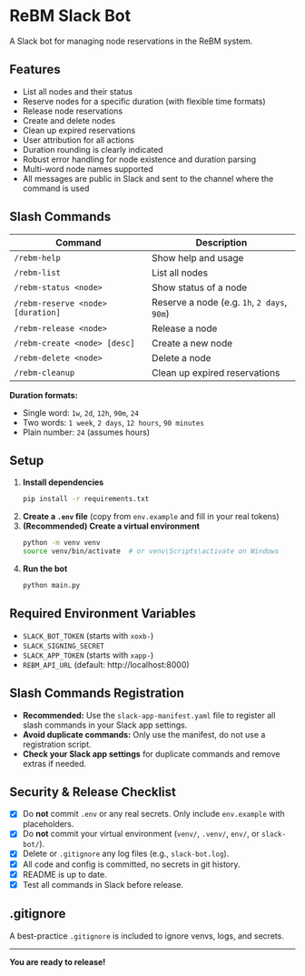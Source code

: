 # ReBM Slack Bot

A Slack bot for managing node reservations in the ReBM system.

## Features
- List all nodes and their status
- Reserve nodes for a specific duration (with flexible time formats)
- Release node reservations
- Create and delete nodes
- Clean up expired reservations
- User attribution for all actions
- Duration rounding is clearly indicated
- Robust error handling for node existence and duration parsing
- Multi-word node names supported
- All messages are public in Slack and sent to the channel where the command is used

## Slash Commands

| Command                              | Description                        |
|---------------------------------------|------------------------------------|
| `/rebm-help`                         | Show help and usage                |
| `/rebm-list`                         | List all nodes                     |
| `/rebm-status <node>`                | Show status of a node              |
| `/rebm-reserve <node> [duration]`    | Reserve a node (e.g. `1h`, `2 days`, `90m`) |
| `/rebm-release <node>`               | Release a node                     |
| `/rebm-create <node> [desc]`         | Create a new node                  |
| `/rebm-delete <node>`                | Delete a node                      |
| `/rebm-cleanup`                      | Clean up expired reservations      |

**Duration formats:**  
- Single word: `1w`, `2d`, `12h`, `90m`, `24`  
- Two words: `1 week`, `2 days`, `12 hours`, `90 minutes`  
- Plain number: `24` (assumes hours)

## Setup

1. **Install dependencies**
   ```bash
   pip install -r requirements.txt
   ```
2. **Create a `.env` file** (copy from `env.example` and fill in your real tokens)
3. **(Recommended) Create a virtual environment**
   ```bash
   python -m venv venv
   source venv/bin/activate  # or venv\Scripts\activate on Windows
   ```
4. **Run the bot**
   ```bash
   python main.py
   ```

## Required Environment Variables
- `SLACK_BOT_TOKEN` (starts with `xoxb-`)
- `SLACK_SIGNING_SECRET`
- `SLACK_APP_TOKEN` (starts with `xapp-`)
- `REBM_API_URL` (default: http://localhost:8000)

## Slash Commands Registration
- **Recommended:** Use the `slack-app-manifest.yaml` file to register all slash commands in your Slack app settings.
- **Avoid duplicate commands:** Only use the manifest, do not use a registration script.
- **Check your Slack app settings** for duplicate commands and remove extras if needed.

## Security & Release Checklist
- [x] Do **not** commit `.env` or any real secrets. Only include `env.example` with placeholders.
- [x] Do **not** commit your virtual environment (`venv/`, `.venv/`, `env/`, or `slack-bot/`).
- [x] Delete or `.gitignore` any log files (e.g., `slack-bot.log`).
- [x] All code and config is committed, no secrets in git history.
- [x] README is up to date.
- [x] Test all commands in Slack before release.

## .gitignore
A best-practice `.gitignore` is included to ignore venvs, logs, and secrets.

---

**You are ready to release!**
